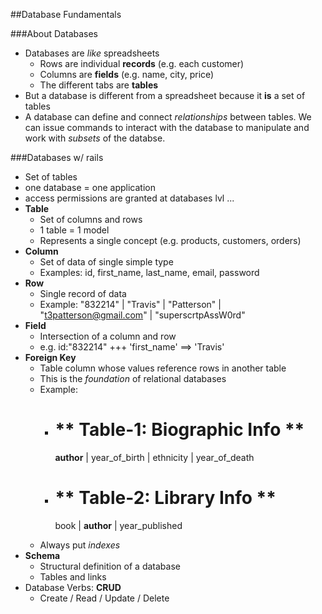 ##Database Fundamentals

###About Databases
- Databases are *like* spreadsheets
  - Rows are individual **records** (e.g. each customer)
  - Columns are **fields** (e.g. name, city, price)
  - The different tabs are **tables**  
- But a database is different from a spreadsheet because it **is** a set of tables
- A database can define and connect *relationships* between tables. We can issue commands to interact with the database to manipulate and  work with *subsets* of the databse.

###Databases w/ rails
- Set of tables
- one database = one application
- access permissions are granted at databases lvl
...
- **Table**
  - Set of columns and rows
  - 1 table = 1 model
  - Represents a single concept (e.g. products, customers, orders)
- **Column**
  - Set of data of single simple type
  - Examples: id, first_name, last_name, email, password
- **Row**
  - Single record of data
  - Example: "832214" | "Travis" | "Patterson" | "t3patterson@gmail.com"  | "superscrtpAssW0rd"
- **Field**
  - Intersection of a column and row 
  - e.g.    id:"832214" +++ 'first_name'  ==> 'Travis'
- **Foreign Key**
  - Table column whose values reference rows in another table
  - This is the *foundation* of relational databases
  - Example:
    - ** Table-1: Biographic Info **  
      ============================  
      **author** | year_of_birth | ethnicity | year_of_death

    - ** Table-2: Library Info **  
      =============================  
      book | **author** | year_published
  - Always put *indexes*
- **Schema**
  - Structural definition of a database
  - Tables and links
- Database Verbs: **CRUD**
  - Create / Read / Update / Delete